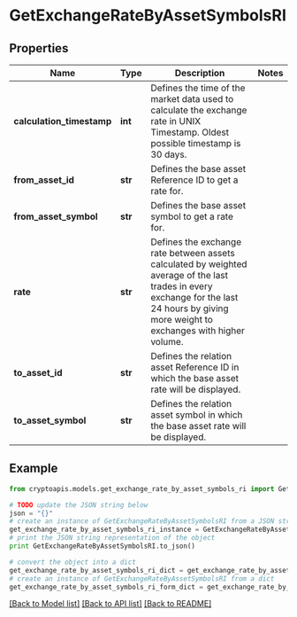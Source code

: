 # GetExchangeRateByAssetSymbolsRI


## Properties
Name | Type | Description | Notes
------------ | ------------- | ------------- | -------------
**calculation_timestamp** | **int** | Defines the time of the market data used to calculate the exchange rate in UNIX Timestamp. Oldest possible timestamp is 30 days. | 
**from_asset_id** | **str** | Defines the base asset Reference ID to get a rate for. | 
**from_asset_symbol** | **str** | Defines the base asset symbol to get a rate for. | 
**rate** | **str** | Defines the exchange rate between assets calculated by weighted average of the last trades in every exchange for the last 24 hours by giving more weight to exchanges with higher volume. | 
**to_asset_id** | **str** | Defines the relation asset Reference ID in which the base asset rate will be displayed. | 
**to_asset_symbol** | **str** | Defines the relation asset symbol in which the base asset rate will be displayed. | 

## Example

```python
from cryptoapis.models.get_exchange_rate_by_asset_symbols_ri import GetExchangeRateByAssetSymbolsRI

# TODO update the JSON string below
json = "{}"
# create an instance of GetExchangeRateByAssetSymbolsRI from a JSON string
get_exchange_rate_by_asset_symbols_ri_instance = GetExchangeRateByAssetSymbolsRI.from_json(json)
# print the JSON string representation of the object
print GetExchangeRateByAssetSymbolsRI.to_json()

# convert the object into a dict
get_exchange_rate_by_asset_symbols_ri_dict = get_exchange_rate_by_asset_symbols_ri_instance.to_dict()
# create an instance of GetExchangeRateByAssetSymbolsRI from a dict
get_exchange_rate_by_asset_symbols_ri_form_dict = get_exchange_rate_by_asset_symbols_ri.from_dict(get_exchange_rate_by_asset_symbols_ri_dict)
```
[[Back to Model list]](../README.md#documentation-for-models) [[Back to API list]](../README.md#documentation-for-api-endpoints) [[Back to README]](../README.md)


